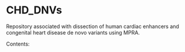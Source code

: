 # CHD_DNVs
Repository associated with dissection of human cardiac enhancers and congenital heart disease de novo variants using MPRA.

Contents:
